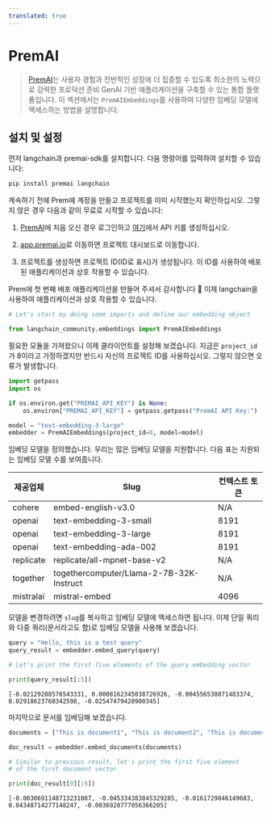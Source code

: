 ```yaml
---
translated: true
---
```


# PremAI

>[PremAI](https://app.premai.io)는 사용자 경험과 전반적인 성장에 더 집중할 수 있도록 최소한의 노력으로 강력한 프로덕션 준비 GenAI 기반 애플리케이션을 구축할 수 있는 통합 플랫폼입니다. 이 섹션에서는 `PremAIEmbeddings`를 사용하여 다양한 임베딩 모델에 액세스하는 방법을 설명합니다.

## 설치 및 설정

먼저 langchain과 premai-sdk를 설치합니다. 다음 명령어를 입력하여 설치할 수 있습니다:

```bash
pip install premai langchain
```

계속하기 전에 Prem에 계정을 만들고 프로젝트를 이미 시작했는지 확인하십시오. 그렇지 않은 경우 다음과 같이 무료로 시작할 수 있습니다:

1. [PremAI](https://app.premai.io/accounts/login/)에 처음 오신 경우 로그인하고 [여기](https://app.premai.io/api_keys/)에서 API 키를 생성하십시오.

2. [app.premai.io](https://app.premai.io)로 이동하면 프로젝트 대시보드로 이동합니다.

3. 프로젝트를 생성하면 프로젝트 ID(ID로 표시)가 생성됩니다. 이 ID를 사용하여 배포된 애플리케이션과 상호 작용할 수 있습니다.

Prem에 첫 번째 배포 애플리케이션을 만들어 주셔서 감사합니다 🎉 이제 langchain을 사용하여 애플리케이션과 상호 작용할 수 있습니다.

```python
# Let's start by doing some imports and define our embedding object

from langchain_community.embeddings import PremAIEmbeddings
```

필요한 모듈을 가져왔으니 이제 클라이언트를 설정해 보겠습니다. 지금은 `project_id`가 8이라고 가정하겠지만 반드시 자신의 프로젝트 ID를 사용하십시오. 그렇지 않으면 오류가 발생합니다.

```python
import getpass
import os

if os.environ.get("PREMAI_API_KEY") is None:
    os.environ["PREMAI_API_KEY"] = getpass.getpass("PremAI API Key:")
```

```python
model = "text-embedding-3-large"
embedder = PremAIEmbeddings(project_id=8, model=model)
```

임베딩 모델을 정의했습니다. 우리는 많은 임베딩 모델을 지원합니다. 다음 표는 지원되는 임베딩 모델 수를 보여줍니다.

| 제공업체    | Slug                                     | 컨텍스트 토큰 |
|-------------|------------------------------------------|----------------|
| cohere      | embed-english-v3.0                       | N/A            |
| openai      | text-embedding-3-small                   | 8191           |
| openai      | text-embedding-3-large                   | 8191           |
| openai      | text-embedding-ada-002                   | 8191           |
| replicate   | replicate/all-mpnet-base-v2              | N/A            |
| together    | togethercomputer/Llama-2-7B-32K-Instruct | N/A            |
| mistralai   | mistral-embed                            | 4096           |

모델을 변경하려면 `slug`를 복사하고 임베딩 모델에 액세스하면 됩니다. 이제 단일 쿼리와 다중 쿼리(문서라고도 함)로 임베딩 모델을 사용해 보겠습니다.

```python
query = "Hello, this is a test query"
query_result = embedder.embed_query(query)

# Let's print the first five elements of the query embedding vector

print(query_result[:5])
```

```output
[-0.02129288576543331, 0.0008162345038726926, -0.004556538071483374, 0.02918623760342598, -0.02547479420900345]
```

마지막으로 문서를 임베딩해 보겠습니다.

```python
documents = ["This is document1", "This is document2", "This is document3"]

doc_result = embedder.embed_documents(documents)

# Similar to previous result, let's print the first five element
# of the first document vector

print(doc_result[0][:5])
```

```output
[-0.0030691148713231087, -0.045334383845329285, -0.0161729846149683, 0.04348714277148247, -0.0036920777056366205]
```
